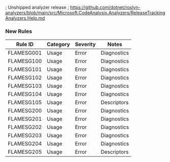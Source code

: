 ﻿; Unshipped analyzer release
; https://github.com/dotnet/roslyn-analyzers/blob/main/src/Microsoft.CodeAnalysis.Analyzers/ReleaseTrackingAnalyzers.Help.md

### New Rules

 Rule ID    | Category | Severity | Notes       
------------|----------|----------|-------------
 FLAMESG001 | Usage    | Error    | Diagnostics 
 FLAMESG100 | Usage    | Error    | Diagnostics 
 FLAMESG101 | Usage    | Error    | Diagnostics 
 FLAMESG102 | Usage    | Error    | Diagnostics 
 FLAMESG103 | Usage    | Error    | Diagnostics 
 FLAMESG104 | Usage    | Error    | Diagnostics 
 FLAMESG105 | Usage    | Error    | Descriptors 
 FLAMESG200 | Usage    | Error    | Diagnostics 
 FLAMESG201 | Usage    | Error    | Diagnostics 
 FLAMESG202 | Usage    | Error    | Diagnostics 
 FLAMESG203 | Usage    | Error    | Diagnostics 
 FLAMESG204 | Usage    | Error    | Diagnostics 
FLAMESG205 | Usage | Error | Descriptors
